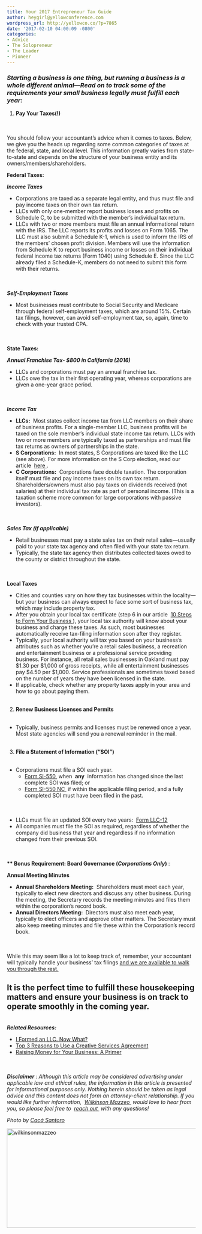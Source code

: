 ```yaml
---
title: Your 2017 Entrepreneur Tax Guide
author: heygirl@yellowconference.com
wordpress_url: http://yellowco.co/?p=7865
date: '2017-02-10 04:00:09 -0800'
categories:
- Advice
- The Solopreneur
- The Leader
- Pioneer 
---
```

<h3><em><strong>Starting a business is one thing, but running a business is a whole different animal&mdash;Read on to track some of the requirements your small business legally must fulfill each year:</strong></em></h3></p>
<ol>
<li><b> Pay Your Taxes(!)</b></li><br />
</ol><br />
 You should follow your accountant&rsquo;s advice when it comes to taxes. Below, we give you the heads up regarding some common categories of taxes at the federal, state, and local level. This information greatly varies from state-to-state and depends on the structure of your business entity and its owners/members/shareholders. </p>
<p><b>Federal Taxes:</b></p>
<p><b><i>Income Taxes</i></b></p>
<ul>
<li style="font-weight: 400;"> Corporations are taxed as a separate legal entity, and thus must file and pay income taxes on their own tax return. </li>
<li style="font-weight: 400;"> LLCs with only one-member report business losses and profits on Schedule C, to be submitted with the member&rsquo;s individual tax return. </li>
<li style="font-weight: 400;"> LLCs with two or more members must file an annual informational return with the IRS. The LLC reports its profits and losses on Form 1065. The LLC must also submit a Schedule K-1, which is used to inform the IRS of the members&rsquo; chosen profit division. Members will use the information from Schedule K to report business income or losses on their individual federal income tax returns (Form 1040) using Schedule E. Since the LLC already filed a Schedule-K, members do not need to submit this form with their returns. </li><br />
</ul><br />
<b><i>Self-Employment Taxes</i></b></p>
<ul>
<li style="font-weight: 400;"> Most businesses must contribute to Social Security and Medicare through federal self-employment taxes, which are around 15%. Certain tax filings, however, can avoid self-employment tax, so, again, time to check with your trusted CPA. </li><br />
</ul><br />
<b>State Taxes:</b></p>
<p><b><i>Annual Franchise Tax- $800 in California (2016)</i></b></p>
<ul>
<li style="font-weight: 400;"> LLCs and corporations must pay an annual franchise tax. </li>
<li style="font-weight: 400;"> LLCs owe the tax in their first operating year, whereas corporations are given a one-year grace period. </li><br />
</ul><br />
<b><i>Income Tax</i></b></p>
<ul>
<li style="font-weight: 400;"><b>LLCs:</b> &nbsp;Most states collect income tax from LLC members on their share of business profits. For a single-member LLC, business profits will be taxed on the sole member&rsquo;s individual state income tax return. LLCs with two or more members are typically taxed as partnerships and must file tax returns as owners of partnerships in the state. </li>
<li style="font-weight: 400;"><b>S Corporations:</b> &nbsp;In most states, S Corporations are taxed like the LLC (see above). For more information on the S Corp election, read our article&nbsp; <a href="https://wilkinsonmazzeo.com/s-corp-status-is-it-right-for-your-business-2/"> here </a> . </li>
<li style="font-weight: 400;"><b>C Corporations:</b> &nbsp;Corporations face double taxation. The corporation itself must file and pay income taxes on its own tax return. Shareholders/owners must also pay taxes on dividends received (not salaries) at their individual tax rate as part of personal income. (This is a taxation scheme more common for large corporations with passive investors). </li><br />
</ul><br />
<b><i>Sales Tax (if applicable)</i></b></p>
<ul>
<li style="font-weight: 400;"> Retail businesses must pay a state sales tax on their retail sales&mdash;usually paid to your state tax agency and often filed with your state tax return. </li>
<li style="font-weight: 400;"> Typically, the state tax agency then distributes collected taxes owed to the county or district throughout the state. </li><br />
</ul><br />
<b>Local Taxes</b></p>
<ul>
<li style="font-weight: 400;"> Cities and counties vary on how they tax businesses within the locality&mdash;but your business can always expect to face some sort of business tax, which may include property tax. </li>
<li style="font-weight: 400;"> After you obtain your local tax certificate (step 6 in our article&nbsp; <a href="https://wilkinsonmazzeo.com/10-steps-form-business/" target="_blank"> 10 Steps to Form Your Business </a> ), your local tax authority will know about your business and charge these taxes. As such, most businesses automatically receive tax-filing information soon after they register. </li>
<li style="font-weight: 400;"> Typically, your local authority will tax you based on your business&rsquo;s attributes such as whether you&rsquo;re a retail sales business, a recreation and entertainment business or a professional service providing business. For instance, all retail sales businesses in Oakland must pay $1.30 per $1,000 of gross receipts, while all entertainment businesses pay $4.50 per $1,000. Service professionals are sometimes taxed based on the number of years they have been licensed in the state. </li>
<li style="font-weight: 400;"> If applicable, check whether any property taxes apply in your area and how to go about paying them. </li><br />
</ul></p>
<ol start="2">
<li><b> Renew Business Licenses and Permits</b></li><br />
</ol></p>
<ul>
<li style="font-weight: 400;"> Typically, business permits and licenses must be renewed once a year. Most state agencies will send you a renewal reminder in the mail. </li><br />
</ul></p>
<ol start="3">
<li><b> File a Statement of Information (&ldquo;SOI&rdquo;)</b></li><br />
</ol></p>
<ul>
<li style="font-weight: 400;"> Corporations must file a SOI each year. 
<ul>
<li style="font-weight: 400;"><a href="http://bpd.cdn.sos.ca.gov/corp/pdf/so/corp_so550.pdf" target="_blank"> Form SI-550 </a> &nbsp;when&nbsp; <b>any</b> &nbsp;information has changed since the last complete SOI was filed; or </li>
<li style="font-weight: 400;"><a href="http://bpd.cdn.sos.ca.gov/corp/pdf/so/corp_so550nc.pdf" target="_blank"> Form SI-550 NC </a> &nbsp;if within the applicable filing period, and a fully completed SOI must have been filed in the past. </li><br />
</ul><br />
</li></p>
<li style="font-weight: 400;"> LLCs must file an updated SOI every two years:&nbsp; <a href="http://bpd.cdn.sos.ca.gov/llc/forms/llc-12.pdf" target="_blank"> Form LLC-12 </a></li>
<li style="font-weight: 400;"> All companies must file the SOI as required, regardless of whether the company did business that year and regardless if no information changed from their previous SOI. </li><br />
</ul><br />
<b>** Bonus Requirement: Board Governance (</b><b><i>Corporations Only</i></b><b>)</b> : </p>
<p><b>Annual Meeting Minutes</b></p>
<ul>
<li style="font-weight: 400;"><b>Annual Shareholders Meeting:</b> &nbsp;Shareholders must meet each year, typically to elect new directors and discuss any other business. During the meeting, the Secretary records the meeting minutes and files them within the corporation&rsquo;s record book. </li>
<li style="font-weight: 400;"><b>Annual Directors Meeting:&nbsp;</b> Directors must also meet each year, typically to elect officers and approve other matters. The Secretary must also keep meeting minutes and file these within the Corporation&rsquo;s record book. </li><br />
</ul><br />
 While this may seem like a lot to keep track of, remember, your accountant will typically handle your business&rsquo; tax filings <a href="https://wilkinsonmazzeo.com/" target="_blank">and we are available to walk you through the rest.</a> </p>
<h2><strong>It is the perfect time to&nbsp;fulfill these housekeeping matters and ensure your business is on track to operate smoothly in the coming year.</strong></h2><br />
<em><b>Related Resources:</b></em></p>
<ul>
<li style="font-weight: 400;"><a href="https://wilkinsonmazzeo.com/i-formed-an-llc-now-what/" target="_blank"> I Formed an LLC. Now What? </a></li>
<li style="font-weight: 400;"><a href="https://wilkinsonmazzeo.com/top-3-reasons-use-creative-services-agreement/" target="_blank"> Top 3 Reasons to Use a Creative Services Agreement </a></li>
<li style="font-weight: 400;"><a href="https://wilkinsonmazzeo.com/raising-money-for-your-business-a-primer/" target="_blank"> Raising Money for Your Business: A Primer </a></li><br />
</ul><br />
<b><i>Disclaimer</i></b><i> : Although this article may be considered advertising under applicable law&nbsp;and ethical rules,&nbsp;the information in this article is presented for&nbsp;informational purposes only. Nothing herein should be taken as legal advice and this content does not form an attorney-client relationship. If you would like further information,&nbsp; </i><a href="http://www.wilkinsonmazzeo.com/" target="_blank"><i> Wilkinson Mazzeo </i></a><i> &nbsp;would love to hear from you, so please feel free to&nbsp; </i><a href="https://mail.google.com/mail/u/0/?view=cm&amp;fs=1&amp;to=holler@wilkinsonmazzeo.com&amp;tf=1" target="_blank"><i> reach out </i></a><i> &nbsp;with any questions! </i></p>
<p><em>Photo by <a href="http://cacasantoro.com/" target="_blank">Cac&aacute; Santoro</a></em></p>
<p><a href="https://wilkinsonmazzeo.com/" target="_blank"><img class="size-full wp-image-7898 aligncenter" src="http://yellowco.co/wp-content/uploads/2017/02/WILKINSONMAZZEO.jpg" alt="wilkinsonmazzeo" width="700" height="264" /></a></p>
